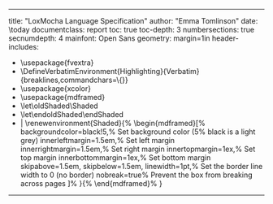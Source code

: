 
---
title: "LoxMocha Language Specification"
author: "Emma Tomlinson"
date: \today
documentclass: report
toc: true
toc-depth: 3
numbersections: true
secnumdepth: 4
mainfont: Open Sans
geometry: margin=1in
header-includes:
- \usepackage{fvextra}
- \DefineVerbatimEnvironment{Highlighting}{Verbatim}{breaklines,commandchars=\\\{\}}
- \usepackage{xcolor}
- \usepackage{mdframed}
- \let\oldShaded\Shaded
- \let\endoldShaded\endShaded
- |
  \renewenvironment{Shaded}{%
    \begin{mdframed}[%
      backgroundcolor=black!5,%   Set background color (5% black is a light grey)
      innerleftmargin=1.5em,%      Set left margin
      innerrightmargin=1.5em,%     Set right margin
      innertopmargin=1ex,%         Set top margin
      innerbottommargin=1ex,%      Set bottom margin
      skipabove=1.5em,
      skipbelow=1.5em,
      linewidth=1pt,%              Set the border line width to 0 (no border)
      nobreak=true%                Prevent the box from breaking across pages
    ]%
  }{%
    \end{mdframed}%
  }
---


